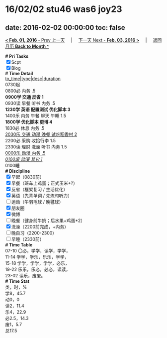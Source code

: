 # 16/02/02 stu46 was6 joy23

date: 2016-02-02 00:00:00
toc: false
---
[**< Feb. 01, 2016** - Prev 上一天](/lifelogs/2016/02/d01.html) &nbsp; &nbsp; | &nbsp; &nbsp; [下一天 Next - **Feb. 03, 2016 >**](/lifelogs/2016/02/d03.html) &nbsp; &nbsp; |  &nbsp; &nbsp; [返回月历 **Back to Month ^**](/lifelogs/2016/02/index.html)
<br/><div><b># Pri Tasks</b></div><div><input checked="true" type="checkbox"/>Scpt</div><div><input checked="true" type="checkbox"/>Blog</div><div><b># Time Detail</b></div><div><u>to_time|type|desc|duration</u></div><div>0730起</div><div>0800必 内务 .5</div><div><b>0900学 交通 反省 1</b></div><div>0930读 早餐 听书 内务 .5</div><div><b>1230学 英语 配置测试 优化脚本 3</b></div><div>1400乐 内务 午餐 聊天 午睡 1.5</div><div><b>1800学 优化脚本 更博 4</b></div><div>1830必 休息 内务 .5</div><div><u>2030乐 交通 动漫 晚餐 试吃稻香村 2</u></div><div>2200必 采购 收拾行李 1.5</div><div>2330读 理财 洗澡 听书 内务 1.5</div><div><u>0000乐 动漫 内务 .5</u></div><div><u><i>0100废 动漫 其它 1</i></u></div><div>0100睡</div><div><b># Discipline</b></div><div><input checked="true" type="checkbox"/>早起（0830前）</div><div><input checked="true" type="checkbox"/>早餐（班车上鸡蛋；正式玉米+?）</div><div><input checked="true" type="checkbox"/>反省（框架复习 / 生活优化）</div><div><input checked="true" type="checkbox"/>英语（先背单词 / 先炼句听力）</div><div><input type="checkbox"/>运动（午羽毛球 / 晚毽球）</div><div><input checked="true" type="checkbox"/>朋友圈</div><div><input checked="true" type="checkbox"/>微博</div><div><input type="checkbox"/>晚餐（健身前牛奶；后水果+鸡蛋*2）</div><div><input checked="true" type="checkbox"/>洗澡（2200前完成，+内务）</div><div><input type="checkbox"/>晚自习（2200-2300）</div><div><input type="checkbox"/>早睡（2330前）</div><div><b># Time Table</b></div><div>07-10 〇必，学学，读学，学学，</div><div>11-14 学学，学乐，乐乐，学学，</div><div>15-18 学学，学学，学学，必乐，</div><div>19-22 乐乐，乐必，必必，读读，</div><div>23-02 读乐，废废。</div><div><b># Time Stat</b></div><div>类，时，%</div><div>学8，45.7</div><div>动0，0</div><div>读2，11.4</div><div>乐4，22.9</div><div>必2.5，14.3</div><div>废1，5.7</div><div>总17.5</div>
